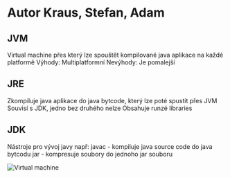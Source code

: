 # Autor Kraus, Stefan, Adam

## JVM 
  Virtual machine přes který lze spouštět kompilované java aplikace na každé platformě
  Výhody:
     Multiplatformní
  Nevýhody:
     Je pomalejší
## JRE
  Zkompiluje java aplikace do java bytcode, který lze poté spustit přes JVM
  Souvisí s JDK, jedno bez druhého nelze
  Obsahuje runzé libraries
## JDK
  Nástroje pro vývoj javy např:
     javac - kompiluje java source code do java bytcodu
     jar - kompresuje soubory do jednoho jar souboru

![Virtual machine](http://www.herongyang.com/JVM/JVM-Java-Virtual-Machine-Programming-Process.jpg)
